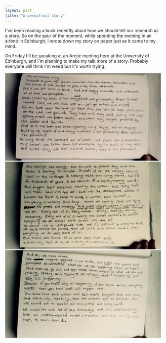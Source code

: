 ```yaml
---
layout: post
title: "A permafrost story"
---
```


I've been reading a book recently about how we should tell our research as a story. So on the spur of the moment, while 
spending the evening in an airbnb in Edinburgh, I wrote down my story on paper just as it came to my mind.

On Friday I'll be speaking at an Arctic meeting here at the University of Edinburgh, and 
I'm planning to make my talk more of a story. Probably everyone will think I'm weird but it's worth trying.




<div class="inline-image" style="width: 100%">
<img src="/images/fullsizeoutput_364a.jpeg"/>
</div>

<div class="inline-image" style="width: 100%">
<img src="/images/fullsizeoutput_3650.jpeg"/>
</div>

<div class="inline-image" style="width: 100%">
<img src="/images/fullsizeoutput_3649.jpeg"/>
</div>
